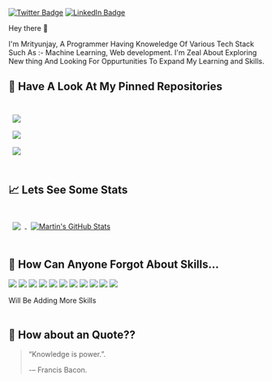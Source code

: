 
[![Twitter Badge](https://img.shields.io/badge/Twitter-Profile-informational?style=flat&logo=twitter&logoColor=white&color=1CA2F1)](https://twitter.com/mrityu2802)
[![LinkedIn Badge](https://img.shields.io/badge/LinkedIn-Profile-informational?style=flat&logo=linkedin&logoColor=white&color=0D76A8)](https://www.linkedin.com/in/mrityunjay2802/)

Hey there 👋

I'm Mrityunjay, A Programmer Having Knoweledge Of Various Tech Stack Such As :- Machine Learning, Web development. I'm Zeal About Exploring New thing And Looking For Oppurtunities To Expand My Learning and Skills.

## 📌 Have A Look At My Pinned Repositories
<br>

<a href="https://github.com/mrityu2802/Url_short">
  <img align="center" style="margin:0.5rem" src="https://github-readme-stats.vercel.app/api/pin/?username=mrityu2802&repo=Url_short&title_color=ffffff&text_color=c9cacc&icon_color=4AB197&bg_color=1A2B34" />
</a>

<br>

<a href="https://github.com/mrityu2802/ai-saas">
  <img align="center" style="margin:0.5rem" src="https://github-readme-stats.vercel.app/api/pin/?username=mrityu2802&repo=Ml_pro_ecoli_class&title_color=ffffff&text_color=c9cacc&icon_color=4AB197&bg_color=1A2B34" />
</a>

<br>

<a href="https://github.com/mrityu2802/AIfacerecognition">
  <img align="center" style="margin:0.5rem" src="https://github-readme-stats.vercel.app/api/pin/?username=mrityu2802&repo=AIfacerecognition&title_color=ffffff&text_color=c9cacc&icon_color=4AB197&bg_color=1A2B34" />
</a>

<br>


<br>

## &#x1f4c8; Lets See Some Stats

<br>

<a href="https://github.com/mrityu2802">
  <img align="center" style="margin:0.5rem" src="https://github-readme-stats.vercel.app/api/top-langs/?username=mrityu2802&hide=html,css&title_color=ffffff&text_color=c9cacc&icon_color=4AB197&bg_color=1A2B34" />
</a>

<a href="https://github.com/mrityu2802">
  <img align="center" style="margin:0.5rem" src="https://github-readme-stats.vercel.app/api?username=mrityu2802&show_icons=true&line_height=27&count_private=true&title_color=ffffff&text_color=c9cacc&icon_color=4AB097&bg_color=1A2B34" alt="Martin's GitHub Stats" />
</a>

<br>
<br>

## 💼 How Can Anyone Forgot About Skills...

![](https://img.shields.io/badge/Code-JavaScript-informational?style=flat&logo=JavaScript&logoColor=white&color=4AB197)
![](https://img.shields.io/badge/Code-ReactJs-informational?style=flat&logo=React&logoColor=white&color=4AB197)
![](https://img.shields.io/badge/Code-CSS-informational?style=flat&logo=CSS&logoColor=white&color=4AB197)
![](https://img.shields.io/badge/Code-HTML-informational?style=flat&logo=html&logoColor=white&color=4AB197)
![](https://img.shields.io/badge/Code-Python-informational?style=flat&logo=python&logoColor=white&color=4AB197)
![](https://img.shields.io/badge/Code-Numpy-informational?style=flat&logo=numpy&logoColor=white&color=4AB197)
![](https://img.shields.io/badge/Code-C++-informational?style=flat&logo=c++&logoColor=white&color=4AB197)
![](https://img.shields.io/badge/Code-DSA-informational?style=flat&logo=dsa&logoColor=white&color=4AB197)
![](https://img.shields.io/badge/Code-SQL-informational?style=flat&logo=sql&logoColor=white&color=4AB197)
![](https://img.shields.io/badge/Code-MySQL-informational?style=flat&logo=MySQL&logoColor=white&color=4AB197)
![](https://img.shields.io/badge/Code-MachineLearning-informational?style=flat&logo=MachineLearning&logoColor=white&color=4AB197)
<summary>Will Be Adding More Skills</summary>
<br>

## 📣 How about an Quote??

> “Knowledge is power.”. 
>
> <p>-– Francis Bacon.</p>

